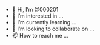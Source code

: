 - 👋 Hi, I’m @000201
- 👀 I’m interested in ...
- 🌱 I’m currently learning ...
- 💞️ I’m looking to collaborate on ...
- 📫 How to reach me ...

<!---
000201/000201 is a ✨ special ✨ repository because its `README.md` (this file) appears on your GitHub profile.
You can click the Preview link to take a look at your changes.
--->

